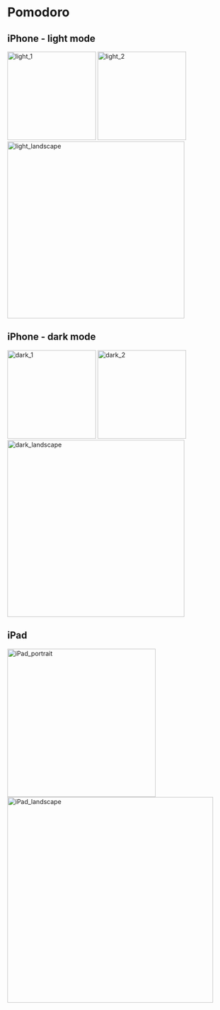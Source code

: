# Pomodoro
## iPhone - light mode
<img width="200" alt="light_1" src="https://github.com/Ko-HyeJi/Pomodoro/assets/88470545/eebd1165-337b-446f-8a05-1211892396e5">
<img width="200" alt="light_2" src="https://github.com/Ko-HyeJi/Pomodoro/assets/88470545/79e77b20-2422-48cb-b508-682022d22de8">
<img width="400" alt="light_landscape" src="https://github.com/Ko-HyeJi/Pomodoro/assets/88470545/37db458c-b71f-46ad-8897-568984fe2265">

## iPhone - dark mode
<img width="200" alt="dark_1" src="https://github.com/Ko-HyeJi/Pomodoro/assets/88470545/5e257f7b-02cd-451f-b1df-b467e995103d">
<img width="200" alt="dark_2" src="https://github.com/Ko-HyeJi/Pomodoro/assets/88470545/98b3a9d2-c2ea-4b7c-8200-ffa252a4a517">
<img width="400" alt="dark_landscape" src="https://github.com/Ko-HyeJi/Pomodoro/assets/88470545/637c0522-1051-471b-b05d-249764132d71">

## iPad
<img width="335" alt="iPad_portrait" src="https://github.com/Ko-HyeJi/Pomodoro/assets/88470545/6d57dfd6-265f-4fdd-add8-0e29ed1c3d16">
<img width="465" alt="iPad_landscape" src="https://github.com/Ko-HyeJi/Pomodoro/assets/88470545/6a05ad30-06fa-4dd1-ad8d-a85983e67dc8">
